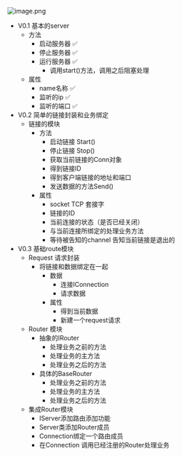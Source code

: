 
![image.png](https://s2.loli.net/2023/02/07/CvNuKVOGreck3qW.png)


- V0.1 基本的server 
  * 方法
    + 启动服务器   ✅
    + 停止服务器   ✅
    + 运行服务器   ✅
      - 调用start()方法，调用之后阻塞处理
  * 属性
    + name名称   ✅
    + 监听的ip    ✅
    + 监听的端口  ✅
- V0.2 简单的链接封装和业务绑定
  * 链接的模块
    - 方法
      * 启动链接 Start()
      * 停止链接 Stop()
      * 获取当前链接的Conn对象
      * 得到链接ID
      * 得到客户端链接的地址和端口
      * 发送数据的方法Send()
    - 属性
      * socket TCP 套接字
      * 链接的ID
      * 当前连接的状态（是否已经关闭）
      * 与当前连接所绑定的处理业务方法
      * 等待被告知的channel 告知当前链接是退出的
- V0.3 基础route模块
  * Request 请求封装
    + 将链接和数据绑定在一起
      - 数据
        * 连接IConnection
        * 请求数据
      - 属性
        * 得到当前数据
        * 新建一个request请求
  * Router 模块
    + 抽象的IRouter
      - 处理业务之前的方法
      - 处理业务的主方法
      - 处理业务之后的方法
    + 具体的BaseRouter 
      - 处理业务之前的方法
      - 处理业务的主方法
      - 处理业务之后的方法
  * 集成Router模块
    + IServer添加路由添加功能
    + Server类添加Router成员
    + Connection绑定一个路由成员
    + 在Connection 调用已经注册的Router处理业务
      